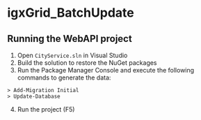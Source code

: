 # igxGrid_BatchUpdate

## Running the WebAPI project
1. Open `CityService.sln` in Visual Studio
2. Build the solution to restore the NuGet packages
3. Run the Package Manager Console and execute the following commands to generate the data:
 ```
> Add-Migration Initial
> Update-Database
```
4. Run the project (F5)